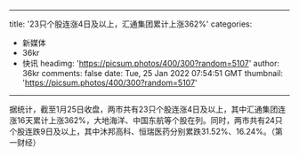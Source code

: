 
---
title: '23只个股连涨4日及以上，汇通集团累计上涨362%'
categories: 
 - 新媒体
 - 36kr
 - 快讯
headimg: 'https://picsum.photos/400/300?random=5107'
author: 36kr
comments: false
date: Tue, 25 Jan 2022 07:54:51 GMT
thumbnail: 'https://picsum.photos/400/300?random=5107'
---

<div>   
据统计，截至1月25日收盘，两市共有23只个股连涨4日及以上，其中汇通集团连涨16天累计上涨362%，大地海洋、中国东航等个股在列。同时，两市共有24只个股连跌9日及以上，其中沐邦高科、恒瑞医药分别累跌31.52%、16.24%。（第一财经）  
</div>
            